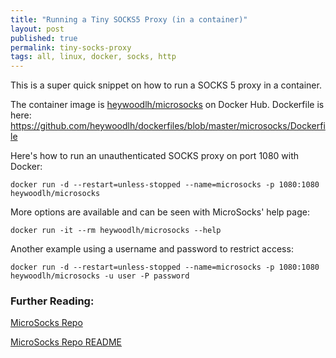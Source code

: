 ```yaml
---
title: "Running a Tiny SOCKS5 Proxy (in a container)"
layout: post
published: true
permalink: tiny-socks-proxy 
tags: all, linux, docker, socks, http
---
```


This is a super quick snippet on how to run a SOCKS 5 proxy in a container. 

The container image is [heywoodlh/microsocks](https://hub.docker.com/r/heywoodlh/microsocks) on Docker Hub. Dockerfile is here: https://github.com/heywoodlh/dockerfiles/blob/master/microsocks/Dockerfile

Here's how to run an unauthenticated SOCKS proxy on port 1080 with Docker: 

```
docker run -d --restart=unless-stopped --name=microsocks -p 1080:1080 heywoodlh/microsocks
```

More options are available and can be seen with MicroSocks' help page:

```
docker run -it --rm heywoodlh/microsocks --help
```

Another example using a username and password to restrict access:

```
docker run -d --restart=unless-stopped --name=microsocks -p 1080:1080 heywoodlh/microsocks -u user -P password
```


### Further Reading:

[MicroSocks Repo](https://github.com/rofl0r/microsocks)

[MicroSocks Repo README](https://github.com/rofl0r/microsocks/blob/master/README.md)
